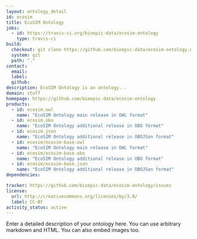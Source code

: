 ```yaml
---
layout: ontology_detail
id: ecosim
title: EcoSIM Ontology
jobs:
  - id: https://travis-ci.org/bioepic-data/ecosim-ontology
    type: travis-ci
build:
  checkout: git clone https://github.com/bioepic-data/ecosim-ontology.git
  system: git
  path: "."
contact:
  email: 
  label: 
  github: 
description: EcoSIM Ontology is an ontology...
domain: stuff
homepage: https://github.com/bioepic-data/ecosim-ontology
products:
  - id: ecosim.owl
    name: "EcoSIM Ontology main release in OWL format"
  - id: ecosim.obo
    name: "EcoSIM Ontology additional release in OBO format"
  - id: ecosim.json
    name: "EcoSIM Ontology additional release in OBOJSon format"
  - id: ecosim/ecosim-base.owl
    name: "EcoSIM Ontology main release in OWL format"
  - id: ecosim/ecosim-base.obo
    name: "EcoSIM Ontology additional release in OBO format"
  - id: ecosim/ecosim-base.json
    name: "EcoSIM Ontology additional release in OBOJSon format"
dependencies:

tracker: https://github.com/bioepic-data/ecosim-ontology/issues
license:
  url: http://creativecommons.org/licenses/by/3.0/
  label: CC-BY
activity_status: active
---
```


Enter a detailed description of your ontology here. You can use arbitrary markdown and HTML.
You can also embed images too.

